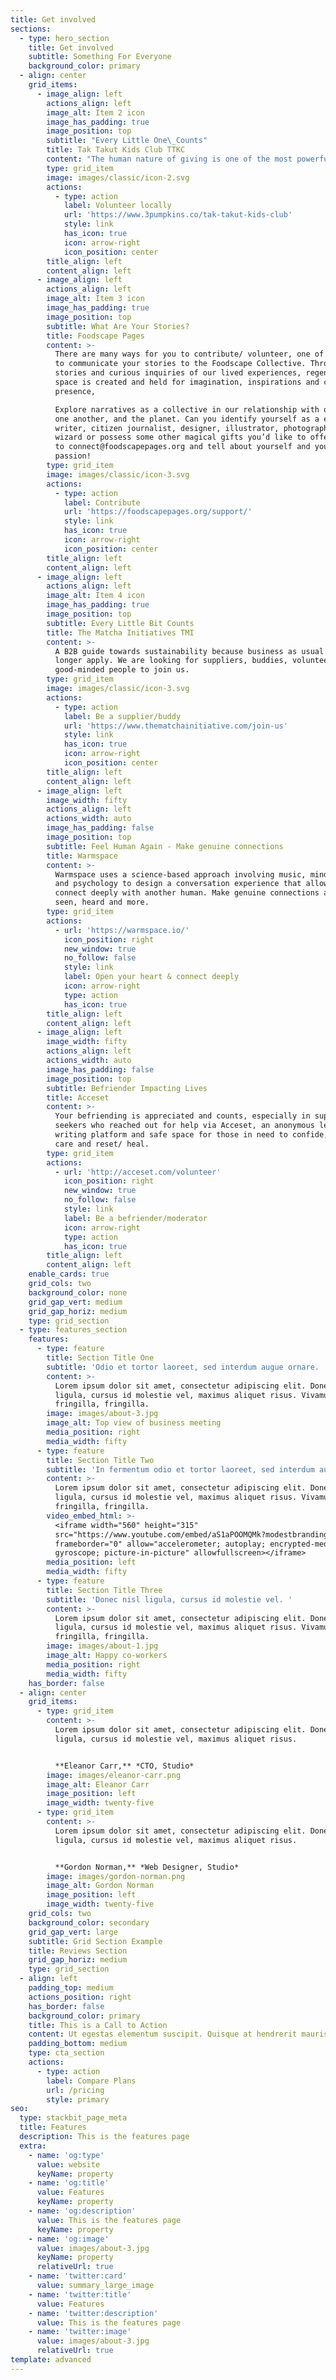 ```yaml
---
title: Get involved
sections:
  - type: hero_section
    title: Get involved
    subtitle: Something For Everyone
    background_color: primary
  - align: center
    grid_items:
      - image_align: left
        actions_align: left
        image_alt: Item 2 icon
        image_has_padding: true
        image_position: top
        subtitle: "Every Little One\_Counts"
        title: Tak Takut Kids Club TTKC
        content: "The human nature of giving is one of the most powerful forces. Help\_to improve the situations of people in need at the local Boon Lay\_community, via TTKC, a\_space that is open to children and their families, especially those staying in the public rental flats. We welcome volunteers every Tuesday - Friday, 5pm-9pm to befriend the children and help them with\_their homework.\_Please fill up\_[this form](https://docs.google.com/forms/d/1u00leSpmf35_atcUHkDud0TYtU5EVgBrBxIx-vBAiPA/edit)\_if you are interested to work with us!"
        type: grid_item
        image: images/classic/icon-2.svg
        actions:
          - type: action
            label: Volunteer locally
            url: 'https://www.3pumpkins.co/tak-takut-kids-club'
            style: link
            has_icon: true
            icon: arrow-right
            icon_position: center
        title_align: left
        content_align: left
      - image_align: left
        actions_align: left
        image_alt: Item 3 icon
        image_has_padding: true
        image_position: top
        subtitle: What Are Your Stories?
        title: Foodscape Pages
        content: >-
          There are many ways for you to contribute/ volunteer, one of which is
          to communicate your stories to the Foodscape Collective. Through
          stories and curious inquiries of our lived experiences, regenerative
          space is created and held for imagination, inspirations and community
          presence,

          Explore narratives as a collective in our relationship with ourselves,
          one another, and the planet. Can you identify yourself as a editor,
          writer, citizen journalist, designer, illustrator, photographer, web
          wizard or possess some other magical gifts you’d like to offer? Write
          to connect@foodscapepages.org and tell about yourself and your
          passion!
        type: grid_item
        image: images/classic/icon-3.svg
        actions:
          - type: action
            label: Contribute
            url: 'https://foodscapepages.org/support/'
            style: link
            has_icon: true
            icon: arrow-right
            icon_position: center
        title_align: left
        content_align: left
      - image_align: left
        actions_align: left
        image_alt: Item 4 icon
        image_has_padding: true
        image_position: top
        subtitle: Every Little Bit Counts
        title: The Matcha Initiatives TMI
        content: >-
          A B2B guide towards sustainability because business as usual can no
          longer apply. We are looking for suppliers, buddies, volunteers &
          good-minded people to join us.
        type: grid_item
        image: images/classic/icon-3.svg
        actions:
          - type: action
            label: Be a supplier/buddy
            url: 'https://www.thematchainitiative.com/join-us'
            style: link
            has_icon: true
            icon: arrow-right
            icon_position: center
        title_align: left
        content_align: left
      - image_align: left
        image_width: fifty
        actions_align: left
        actions_width: auto
        image_has_padding: false
        image_position: top
        subtitle: Feel Human Again - Make genuine connections
        title: Warmspace
        content: >-
          Warmspace uses a science-based approach involving music, mindfulness,
          and psychology to design a conversation experience that allows you to
          connect deeply with another human. Make genuine connections and feel
          seen, heard and more.
        type: grid_item
        actions:
          - url: 'https://warmspace.io/'
            icon_position: right
            new_window: true
            no_follow: false
            style: link
            label: Open your heart & connect deeply
            icon: arrow-right
            type: action
            has_icon: true
        title_align: left
        content_align: left
      - image_align: left
        image_width: fifty
        actions_align: left
        actions_width: auto
        image_has_padding: false
        image_position: top
        subtitle: Befriender Impacting Lives
        title: Acceset
        content: >-
          Your befriending is appreciated and counts, especially in supporting
          seekers who reached out for help via Acceset, an anonymous letter
          writing platform and safe space for those in need to confide, accept
          care and reset/ heal.
        type: grid_item
        actions:
          - url: 'http://acceset.com/volunteer'
            icon_position: right
            new_window: true
            no_follow: false
            style: link
            label: Be a befriender/moderator
            icon: arrow-right
            type: action
            has_icon: true
        title_align: left
        content_align: left
    enable_cards: true
    grid_cols: two
    background_color: none
    grid_gap_vert: medium
    grid_gap_horiz: medium
    type: grid_section
  - type: features_section
    features:
      - type: feature
        title: Section Title One
        subtitle: 'Odio et tortor laoreet, sed interdum augue ornare. '
        content: >-
          Lorem ipsum dolor sit amet, consectetur adipiscing elit. Donec nisl
          ligula, cursus id molestie vel, maximus aliquet risus. Vivamus in nibh
          fringilla, fringilla.
        image: images/about-3.jpg
        image_alt: Top view of business meeting
        media_position: right
        media_width: fifty
      - type: feature
        title: Section Title Two
        subtitle: 'In fermentum odio et tortor laoreet, sed interdum augue ornare. '
        content: >-
          Lorem ipsum dolor sit amet, consectetur adipiscing elit. Donec nisl
          ligula, cursus id molestie vel, maximus aliquet risus. Vivamus in nibh
          fringilla, fringilla.
        video_embed_html: >-
          <iframe width="560" height="315"
          src="https://www.youtube.com/embed/aS1aPOOMQMk?modestbranding=1"
          frameborder="0" allow="accelerometer; autoplay; encrypted-media;
          gyroscope; picture-in-picture" allowfullscreen></iframe>
        media_position: left
        media_width: fifty
      - type: feature
        title: Section Title Three
        subtitle: 'Donec nisl ligula, cursus id molestie vel. '
        content: >-
          Lorem ipsum dolor sit amet, consectetur adipiscing elit. Donec nisl
          ligula, cursus id molestie vel, maximus aliquet risus. Vivamus in nibh
          fringilla, fringilla.
        image: images/about-1.jpg
        image_alt: Happy co-workers
        media_position: right
        media_width: fifty
    has_border: false
  - align: center
    grid_items:
      - type: grid_item
        content: >-
          Lorem ipsum dolor sit amet, consectetur adipiscing elit. Donec nisl
          ligula, cursus id molestie vel, maximus aliquet risus.


          **Eleanor Carr,** *CTO, Studio*
        image: images/eleanor-carr.png
        image_alt: Eleanor Carr
        image_position: left
        image_width: twenty-five
      - type: grid_item
        content: >-
          Lorem ipsum dolor sit amet, consectetur adipiscing elit. Donec nisl
          ligula, cursus id molestie vel, maximus aliquet risus.


          **Gordon Norman,** *Web Designer, Studio*
        image: images/gordon-norman.png
        image_alt: Gordon Norman
        image_position: left
        image_width: twenty-five
    grid_cols: two
    background_color: secondary
    grid_gap_vert: large
    subtitle: Grid Section Example
    title: Reviews Section
    grid_gap_horiz: medium
    type: grid_section
  - align: left
    padding_top: medium
    actions_position: right
    has_border: false
    background_color: primary
    title: This is a Call to Action
    content: Ut egestas elementum suscipit. Quisque at hendrerit mauris.
    padding_bottom: medium
    type: cta_section
    actions:
      - type: action
        label: Compare Plans
        url: /pricing
        style: primary
seo:
  type: stackbit_page_meta
  title: Features
  description: This is the features page
  extra:
    - name: 'og:type'
      value: website
      keyName: property
    - name: 'og:title'
      value: Features
      keyName: property
    - name: 'og:description'
      value: This is the features page
      keyName: property
    - name: 'og:image'
      value: images/about-3.jpg
      keyName: property
      relativeUrl: true
    - name: 'twitter:card'
      value: summary_large_image
    - name: 'twitter:title'
      value: Features
    - name: 'twitter:description'
      value: This is the features page
    - name: 'twitter:image'
      value: images/about-3.jpg
      relativeUrl: true
template: advanced
---
```


